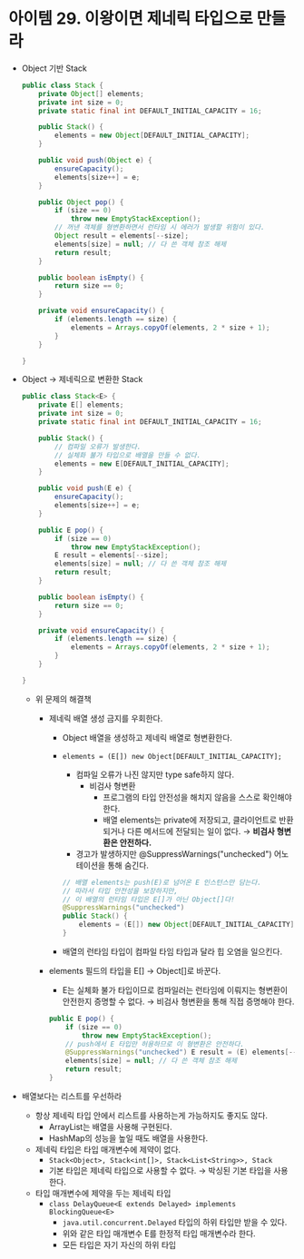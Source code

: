 # 아이템 29. 이왕이면 제네릭 타입으로 만들라

- Object 기반 Stack

    ```java
    public class Stack {
        private Object[] elements;
        private int size = 0;
        private static final int DEFAULT_INITIAL_CAPACITY = 16;

        public Stack() {
            elements = new Object[DEFAULT_INITIAL_CAPACITY];
        }

        public void push(Object e) {
            ensureCapacity();
            elements[size++] = e;
        }

        public Object pop() {
            if (size == 0)
                throw new EmptyStackException();
            // 꺼낸 객체를 형변환하면서 런타임 시 에러가 발생할 위험이 있다.
            Object result = elements[--size];
            elements[size] = null; // 다 쓴 객체 참조 해제
            return result;
        }

        public boolean isEmpty() {
            return size == 0;
        }

        private void ensureCapacity() {
            if (elements.length == size) {
                elements = Arrays.copyOf(elements, 2 * size + 1);
            }
        }

    }
    ```

- Object → 제네릭으로 변환한 Stack

    ```java
    public class Stack<E> {
        private E[] elements;
        private int size = 0;
        private static final int DEFAULT_INITIAL_CAPACITY = 16;

        public Stack() {
            // 컴파일 오류가 발생한다.
            // 실체화 불가 타입으로 배열을 만들 수 없다.
            elements = new E[DEFAULT_INITIAL_CAPACITY];
        }

        public void push(E e) {
            ensureCapacity();
            elements[size++] = e;
        }

        public E pop() {
            if (size == 0)
                throw new EmptyStackException();
            E result = elements[--size];
            elements[size] = null; // 다 쓴 객체 참조 해제
            return result;
        }

        public boolean isEmpty() {
            return size == 0;
        }

        private void ensureCapacity() {
            if (elements.length == size) {
                elements = Arrays.copyOf(elements, 2 * size + 1);
            }
        }

    }
    ```

    - 위 문제의 해결책
        - 제네릭 배열 생성 금지를 우회한다.
            - Object 배열을 생성하고 제네릭 배열로 형변환한다.
            - `elements = (E[]) new Object[DEFAULT_INITIAL_CAPACITY];`
                - 컴파일 오류가 나진 않지만 type safe하지 않다.
                    - 비검사 형변환
                        - 프로그램의 타입 안전성을 해치지 않음을 스스로 확인해야 한다.
                        - 배열 elements는 private에 저장되고, 클라이언트로 반환되거나 다른 메서드에 전달되는 일이 없다.
                        → **비검사 형변환은 안전하다.**
                - 경고가 발생하지만 @SuppressWarnings("unchecked") 어노테이션을 통해 숨긴다.

                ```java
                // 배열 elements는 push(E)로 넘어온 E 인스턴스만 담는다.
                // 따라서 타입 안전성을 보장하지만,
                // 이 배열의 런타임 타입은 E[]가 아닌 Object[]다!
                @SuppressWarnings("unchecked")
                public Stack() {
                    elements = (E[]) new Object[DEFAULT_INITIAL_CAPACITY];
                }
                ```

            - 배열의 런타임 타입이 컴파일 타임 타입과 달라 힙 오염을 일으킨다.
        - elements 필드의 타입을 E[] → Object[]로 바꾼다.
            - E는 실체화 불가 타입이므로 컴파일러는 런타임에 이뤄지는 형변환이 안전한지 증명할 수 없다.
            → 비검사 형변환을 통해 직접 증명해야 한다.

            ```java
            public E pop() {
                if (size == 0)
                    throw new EmptyStackException();
                // push에서 E 타입만 허용하므로 이 형변환은 안전하다.
                @SuppressWarnings("unchecked") E result = (E) elements[--size];
                elements[size] = null; // 다 쓴 객체 참조 해제
                return result;
            }
            ```

- 배열보다는 리스트를 우선하라
    - 항상 제네릭 타입 안에서 리스트를 사용하는게 가능하지도 좋지도 않다.
        - ArrayList는 배열을 사용해 구현된다.
        - HashMap의 성능을 높일 때도 배열을 사용한다.
    - 제네릭 타입은 타입 매개변수에 제약이 없다.
        - `Stack<Object>, Stack<int[]>, Stack<List<String>>, Stack`
        - 기본 타입은 제네릭 타입으로 사용할 수 없다.
        → 박싱된 기본 타입을 사용한다.
    - 타입 매개변수에 제약을 두는 제네릭 타입
        - `class DelayQueue<E extends Delayed> implements BlockingQueue<E>`
            - `java.util.concurrent.Delayed` 타입의 하위 타입만 받을 수 있다.
            - 위와 같은 타입 매개변수 E를 한정적 타입 매개변수라 한다.
            - 모든 타입은 자기 자신의 하위 타입